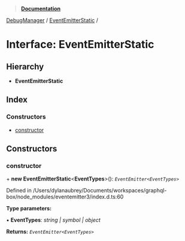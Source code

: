 > **[Documentation](../README.md)**

[DebugManager](../classes/debugmanager.md) / [EventEmitterStatic](debugmanager.eventemitterstatic.md) /

# Interface: EventEmitterStatic

## Hierarchy

* **EventEmitterStatic**

## Index

### Constructors

* [constructor](debugmanager.eventemitterstatic.md#constructor)

## Constructors

###  constructor

\+ **new EventEmitterStatic**<**EventTypes**>(): *`EventEmitter<EventTypes>`*

Defined in /Users/dylanaubrey/Documents/workspaces/graphql-box/node_modules/eventemitter3/index.d.ts:60

**Type parameters:**

▪ **EventTypes**: *string | symbol | object*

**Returns:** *`EventEmitter<EventTypes>`*